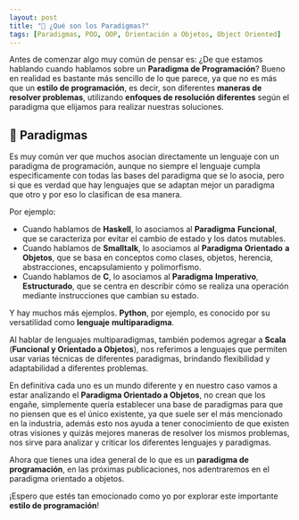 ```yaml
---
layout: post
title: "🧱 ¿Qué son los Paradigmas?"
tags: [Paradigmas, POO, OOP, Orientación a Objetos, Object Oriented]
---
```


Antes de comenzar algo muy común de pensar es: ¿De que estamos hablando cuando hablamos sobre un **Paradigma de Programación**? Bueno en realidad es bastante más sencillo de lo que parece, ya que no es
más que un **estilo de programación**, es decir, son diferentes **maneras de resolver problemas**, utilizando **enfoques de resolución diferentes** según el paradigma que elijamos para realizar nuestras soluciones.

## 🎨 Paradigmas
Es muy común ver que muchos asocian directamente un lenguaje con un paradigma de programación,
aunque no siempre el lenguaje cumpla especificamente con todas las bases del paradigma que se lo asocia,
pero si que es verdad que hay lenguajes que se adaptan mejor un paradigma que otro y por eso lo clasifican de esa manera.

Por ejemplo:
- Cuando hablamos de **Haskell**, lo asociamos al **Paradigma** **Funcional**, que se caracteriza por evitar el cambio de estado y los datos mutables.
- Cuando hablamos de **Smalltalk**, lo asociamos al **Paradigma** **Orientado** **a** **Objetos**, que se basa en conceptos como clases, objetos, herencia, abstracciones, encapsulamiento y polimorfismo.
- Cuando hablamos de **C**, lo asociamos al **Paradigma** **Imperativo**, **Estructurado**, que se centra en describir cómo se realiza una operación mediante instrucciones que cambian su estado.

Y hay muchos más ejemplos. **Python**, por ejemplo, es conocido por su versatilidad como **lenguaje** **multiparadigma**.

Al hablar de lenguajes multiparadigmas, también podemos agregar a **Scala** (**Funcional y Orientado a Objetos**), nos referimos a lenguajes que permiten usar varias técnicas de diferentes paradigmas, brindando flexibilidad y adaptabilidad a diferentes problemas.

En definitiva cada uno es un mundo diferente y en nuestro caso vamos a estar analizando el **Paradigma Orientado a Objetos**,
no crean que los engañe, simplemente quería establecer una base de paradigmas para que no piensen que es el
único existente, ya que suele ser el más mencionado en la industria, además esto nos ayuda a tener conocimiento de
que existen otras visiones y quizás mejores maneras de resolver los mismos problemas,
nos sirve para analizar y criticar los diferentes lenguajes y paradigmas.

Ahora que tienes una idea general de lo que es un **paradigma de programación**, en las próximas publicaciones, nos adentraremos en el paradigma orientado a objetos. 

¡Espero que estés tan emocionado como yo por explorar este importante **estilo de programación**!
